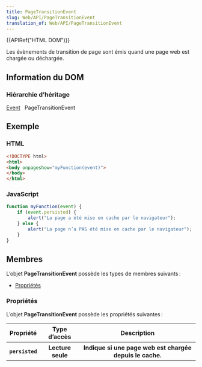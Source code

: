 ```yaml
---
title: PageTransitionEvent
slug: Web/API/PageTransitionEvent
translation_of: Web/API/PageTransitionEvent
---
```

{{APIRef("HTML DOM")}}

Les évènements de transition de page sont émis quand une page web est chargée ou déchargée.

## Information du DOM

### Hiérarchie d’héritage

[Event](/fr/docs/Web/API/Event)   PageTransitionEvent

## Exemple

### HTML

```html
<!DOCTYPE html>
<html>
<body onpageshow="myFunction(event)">
</body>
</html>
```

### JavaScript

```js
function myFunction(event) {
    if (event.persisted) {
        alert("La page a été mise en cache par le navigateur");
    } else {
        alert("La page n’a PAS été mise en cache par le navigateur");
    }
}
```

## Membres

L’objet **PageTransitionEvent** possède les types de membres suivants :

- [Propriétés](#Propriétés)

### Propriétés

L’objet **PageTransitionEvent** possède les propriétés suivantes :

<table>
  <tbody>
    <tr>
      <th>Propriété</th>
      <th>Type d’accès</th>
      <th>Description</th>
    </tr>
    <tr>
      <th><code>persisted</code></th>
      <th>Lecture seule</th>
      <th>Indique si une page web est chargée depuis le cache.</th>
    </tr>
  </tbody>
</table>
